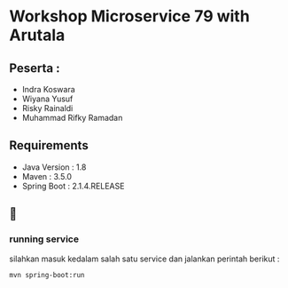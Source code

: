 
# Workshop Microservice 79 with Arutala
## Peserta :
- Indra Koswara
- Wiyana Yusuf
- Risky Rainaldi
- Muhammad Rifky Ramadan

## Requirements

-  Java Version : 1.8
-  Maven : 3.5.0
-  Spring Boot : 2.1.4.RELEASE

## 🚀

### running service
silahkan masuk kedalam salah satu service dan jalankan perintah berikut :
```bash
mvn spring-boot:run
```